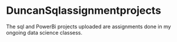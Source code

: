 # DuncanSqlassignmentprojects
The sql and PowerBi projects uploaded are assignments done in my ongoing data science classess.
